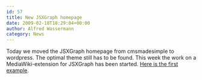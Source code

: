 ```yaml
---
id: 57
title: New JSXGraph homepage
date: 2009-02-18T18:29:04+00:00
author: Alfred Wassermann
category: News
---
```

Today we moved the JSXGraph homepage from cmsmadesimple to wordpress. The optimal theme still has to be found. This week the work on a MediaWiki-extension for JSXGraph has been started. [Here is the first example](http://jsxgraph.uni-bayreuth.de/wiki/index.php/Use_the_MediaWiki_extension_for_JSXGraph).